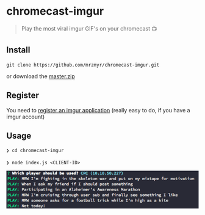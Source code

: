 chromecast-imgur
=========

> Play the most viral imgur GIF's on your chromecast :tv:

## Install

```
git clone https://github.com/mrzmyr/chromecast-imgur.git
```

or download the [master.zip](https://github.com/mrzmyr/chromecast-imgur/archive/master.zip)

## Register

You need to [register an imgur application](https://api.imgur.com/oauth2/addclient) (really easy to do, if you have a imgur account)

## Usage

```
❯ cd chromecast-imgur

❯ node index.js <CLIENT-ID>
```

![Screenshot](media/screen.png)